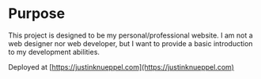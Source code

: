 # Purpose

This project is designed to be my personal/professional website. I am not a web designer nor web developer, but I want to provide a basic introduction to my development abilities.

Deployed at [https://justinknueppel.com](https://justinknueppel.com)

